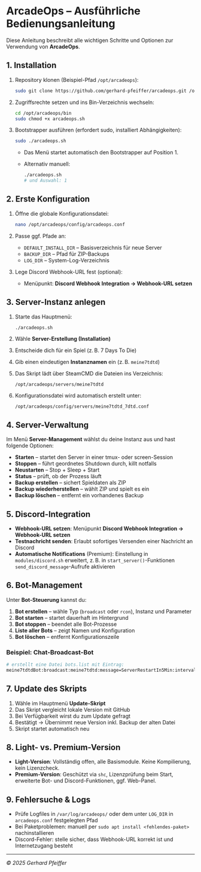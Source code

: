 # ArcadeOps – Ausführliche Bedienungsanleitung

Diese Anleitung beschreibt alle wichtigen Schritte und Optionen zur Verwendung von **ArcadeOps**.

## 1. Installation

1. Repository klonen (Beispiel-Pfad `/opt/arcadeops`):

   ```bash
   sudo git clone https://github.com/gerhard-pfeiffer/arcadeops.git /opt/arcadeops
   ```
2. Zugriffsrechte setzen und ins Bin-Verzeichnis wechseln:

   ```bash
   cd /opt/arcadeops/bin
   sudo chmod +x arcadeops.sh
   ```
3. Bootstrapper ausführen (erfordert sudo, installiert Abhängigkeiten):

   ```bash
   sudo ./arcadeops.sh
   ```

   * Das Menü startet automatisch den Bootstrapper auf Position 1.
   * Alternativ manuell:

     ```bash
     ./arcadeops.sh
     # und Auswahl: 1
     ```

## 2. Erste Konfiguration

1. Öffne die globale Konfigurationsdatei:

   ```bash
   nano /opt/arcadeops/config/arcadeops.conf
   ```
2. Passe ggf. Pfade an:

   * `DEFAULT_INSTALL_DIR` – Basisverzeichnis für neue Server
   * `BACKUP_DIR` – Pfad für ZIP-Backups
   * `LOG_DIR` – System-Log-Verzeichnis
3. Lege Discord Webhook-URL fest (optional):

   * Menüpunkt: **Discord Webhook Integration → Webhook-URL setzen**

## 3. Server-Instanz anlegen

1. Starte das Hauptmenü:

   ```bash
   ./arcadeops.sh
   ```
2. Wähle **Server-Erstellung (Installation)**
3. Entscheide dich für ein Spiel (z. B. 7 Days To Die)
4. Gib einen eindeutigen **Instanznamen** ein (z. B. `meine7tdtd`)
5. Das Skript lädt über SteamCMD die Dateien ins Verzeichnis:

   ```
   /opt/arcadeops/servers/meine7tdtd
   ```
6. Konfigurationsdatei wird automatisch erstellt unter:

   ```
   /opt/arcadeops/config/servers/meine7tdtd_7dtd.conf
   ```

## 4. Server-Verwaltung

Im Menü **Server-Management** wählst du deine Instanz aus und hast folgende Optionen:

* **Starten** – startet den Server in einer tmux- oder screen-Session
* **Stoppen** – führt geordnetes Shutdown durch, killt notfalls
* **Neustarten** – Stop + Sleep + Start
* **Status** – prüft, ob der Prozess läuft
* **Backup erstellen** – sichert Spieldaten als ZIP
* **Backup wiederherstellen** – wählt ZIP und spielt es ein
* **Backup löschen** – entfernt ein vorhandenes Backup

## 5. Discord-Integration

* **Webhook-URL setzen**: Menüpunkt **Discord Webhook Integration → Webhook-URL setzen**
* **Testnachricht senden**: Erlaubt sofortiges Versenden einer Nachricht an Discord
* **Automatische Notifications** (Premium): Einstellung in `modules/discord.sh` erweitert, z. B. in `start_server()`-Funktionen `send_discord_message`-Aufrufe aktivieren

## 6. Bot-Management

Unter **Bot-Steuerung** kannst du:

1. **Bot erstellen** – wähle Typ (`broadcast` oder `rcon`), Instanz und Parameter
2. **Bot starten** – startet dauerhaft im Hintergrund
3. **Bot stoppen** – beendet alle Bot-Prozesse
4. **Liste aller Bots** – zeigt Namen und Konfiguration
5. **Bot löschen** – entfernt Konfigurationszeile

### Beispiel: Chat-Broadcast-Bot

```bash
# erstellt eine Datei bots.list mit Eintrag:
meine7tdtdBot:broadcast:meine7tdtd:message=ServerRestartIn5Min:interval=1800
```

## 7. Update des Skripts

1. Wähle im Hauptmenü **Update-Skript**
2. Das Skript vergleicht lokale Version mit GitHub
3. Bei Verfügbarkeit wirst du zum Update gefragt
4. Bestätigt → Übernimmt neue Version inkl. Backup der alten Datei
5. Skript startet automatisch neu

## 8. Light- vs. Premium-Version

* **Light-Version**: Vollständig offen, alle Basismodule. Keine Kompilierung, kein Lizenzcheck.
* **Premium-Version**: Geschützt via `shc`, Lizenzprüfung beim Start, erweiterte Bot- und Discord-Funktionen, ggf. Web-Panel.

## 9. Fehlersuche & Logs

* Prüfe Logfiles in `/var/log/arcadeops/` oder dem unter `LOG_DIR` in `arcadeops.conf` festgelegten Pfad
* Bei Paketproblemen: manuell per `sudo apt install <fehlendes-paket>` nachinstallieren
* Discord-Fehler: stelle sicher, dass Webhook-URL korrekt ist und Internetzugang besteht

---

*© 2025 Gerhard Pfeiffer*
